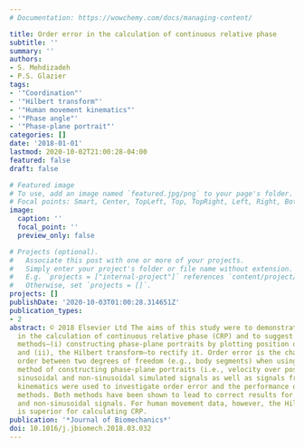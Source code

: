 ```yaml
---
# Documentation: https://wowchemy.com/docs/managing-content/

title: Order error in the calculation of continuous relative phase
subtitle: ''
summary: ''
authors:
- S. Mehdizadeh
- P.S. Glazier
tags:
- '"Coordination"'
- '"Hilbert transform"'
- '"Human movement kinematics"'
- '"Phase angle"'
- '"Phase-plane portrait"'
categories: []
date: '2018-01-01'
lastmod: 2020-10-02T21:00:28-04:00
featured: false
draft: false

# Featured image
# To use, add an image named `featured.jpg/png` to your page's folder.
# Focal points: Smart, Center, TopLeft, Top, TopRight, Left, Right, BottomLeft, Bottom, BottomRight.
image:
  caption: ''
  focal_point: ''
  preview_only: false

# Projects (optional).
#   Associate this post with one or more of your projects.
#   Simply enter your project's folder or file name without extension.
#   E.g. `projects = ["internal-project"]` references `content/project/deep-learning/index.md`.
#   Otherwise, set `projects = []`.
projects: []
publishDate: '2020-10-03T01:00:28.314651Z'
publication_types:
- 2
abstract: © 2018 Elsevier Ltd The aims of this study were to demonstrate “order error”
  in the calculation of continuous relative phase (CRP) and to suggest two alternative
  methods—(i) constructing phase-plane portraits by plotting position over velocity;
  and (ii), the Hilbert transform—to rectify it. Order error is the change of CRP
  order between two degrees of freedom (e.g., body segments) when using the conventional
  method of constructing phase-plane portraits (i.e., velocity over position). Both
  sinusoidal and non-sinusoidal simulated signals as well as signals from human movement
  kinematics were used to investigate order error and the performance of the two alternative
  methods. Both methods have been shown to lead to correct results for simulated sinusoidal
  and non-sinusoidal signals. For human movement data, however, the Hilbert transform
  is superior for calculating CRP.
publication: '*Journal of Biomechanics*'
doi: 10.1016/j.jbiomech.2018.03.032
---
```

